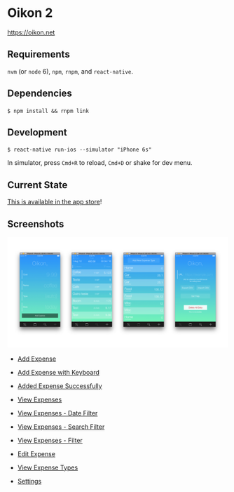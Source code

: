 # Oikon 2

https://oikon.net

## Requirements

`nvm` (or `node` 6), `npm`, `rnpm`, and `react-native`.

## Dependencies

`$ npm install && rnpm link`

## Development

`$ react-native run-ios --simulator "iPhone 6s"`

In simulator, press `Cmd+R` to reload, `Cmd+D` or shake for dev menu.

## Current State

[This is available in the app store](https://itunes.apple.com/us/app/oikon-2-manage-your-expenses/id1234105377?ls=1&mt=8)!

## Screenshots

![Showcase](screenshots/showcase.png)

- [Add Expense](screenshots/add-expense.png)

- [Add Expense with Keyboard](screenshots/add-expense-keyboard.png)

- [Added Expense Successfully](screenshots/add-expense-success.png)

- [View Expenses](screenshots/view-expenses.png)

- [View Expenses - Date Filter](screenshots/view-expenses-date-filter.png)

- [View Expenses - Search Filter](screenshots/view-expenses-search.png)

- [View Expenses - Filter](screenshots/view-expenses-filter.png)

- [Edit Expense](screenshots/view-expenses-edit.png)

- [View Expense Types](screenshots/view-expense-types.png)

- [Settings](screenshots/settings.png)
